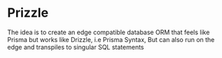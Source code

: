 # Prizzle

The idea is to create an edge compatible database ORM that feels like Prisma but works like Drizzle, i.e Prisma Syntax, But can also run on the edge and transpiles to singular SQL statements
